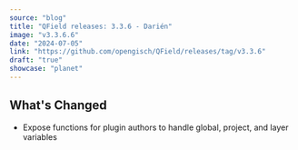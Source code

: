 ```yaml
---
source: "blog"
title: "QField releases: 3.3.6 - Darién"
image: "v3.3.6.6"
date: "2024-07-05"
link: "https://github.com/opengisch/QField/releases/tag/v3.3.6"
draft: "true"
showcase: "planet"
---
```


<h2>What's Changed</h2>
<ul>
<li>Expose functions for plugin authors to handle global, project, and layer variables</li>
</ul>
